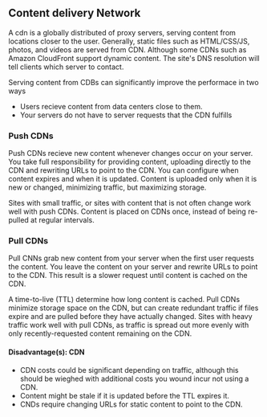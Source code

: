 ## Content delivery Network
A cdn is a globally distributed of proxy servers, serving content from locations closer to the user. Generally, static files such as HTML/CSS/JS, photos, and videos are served from CDN. Although some CDNs such as 
Amazon CloudFront support dynamic content. The site's DNS resolution will tell clients which server to contact.  

Serving content from CDBs can significantly improve the performace in two ways
- Users recieve content from data centers close to them.
- Your servers do not have to server requests that the CDN fulfills

### Push CDNs
Push CDNs recieve new content whenever changes occur on your server. You take full responsibility for providing content, 
uploading directly to the CDN and rewriting URLs to point to the CDN. You can configure when content expires and when it is updated. Content is uploaded only when it is 
new or changed, minimizing traffic, but maximizing storage.  

Sites with small traffic, or sites with content that is not often change work well with push CDNs. 
Content is placed on CDNs once, instead of being re-pulled at regular intervals.  

### Pull CDNs
Pull CNNs grab new content from your server when the first user requests the content. You leave the content on your server and rewrite URLs to point to the CDN. 
This result is a slower request until content is cached on the CDN.  

A time-to-live (TTL) determine how long content is cached. Pull CDNs minimize storage space on the CDN, but can create redundant traffic if 
files expire and are pulled before they have actually changed. 
Sites with heavy traffic work well with pull CDNs, as traffic is spread out more evenly with only recently-requested content remaining on the CDN.  

#### Disadvantage(s): CDN
- CDN costs could be significant depending on traffic, although this should be wieghed with additional costs you wound incur not using a CDN.
- Content might be stale if it is updated before the TTL expires it.
- CNDs require changing URLs for static content to point to the CDN.

